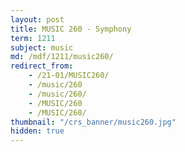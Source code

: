 ```yaml
---
layout: post
title: MUSIC 260 - Symphony
term: 1211
subject: music
md: /mdf/1211/music260/
redirect_from:
    - /21-01/MUSIC260/
    - /music/260
    - /music/260/
    - /MUSIC/260
    - /MUSIC/260/
thumbnail: "/crs_banner/music260.jpg"
hidden: true
---
```

